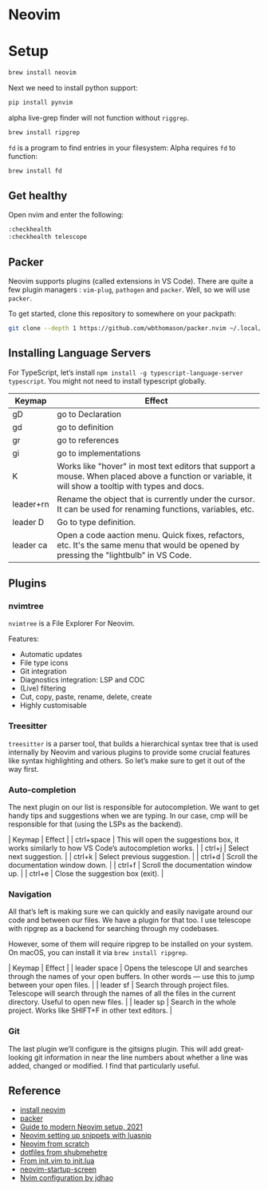 # Neovim

# Setup

```bash
brew install neovim
```

Next we need to install python support:

```bash
pip install pynvim
```

alpha live-grep finder will not function without `riggrep`.

```bash
brew install ripgrep
```

`fd` is a program to find entries in your filesystem:
Alpha requires `fd` to function:

```bash
brew install fd
```

## Get healthy

Open nvim and enter the following:

```bash
:checkhealth 
:checkhealth telescope
```

## Packer

Neovim supports plugins (called extensions in VS Code). There are quite a few plugin managers : `vim-plug`, `pathogen` and `packer`. Well, so we will use `packer`. 

To get started, clone this repository to somewhere on your packpath:

```bash
git clone --depth 1 https://github.com/wbthomason/packer.nvim ~/.local/share/nvim/site/pack/packer/start/packer.nvim
```

## Installing Language Servers

For TypeScript, let’s install `npm install -g typescript-language-server typescript`. You might not need to install typescript globally.

| Keymap       | Effect                   |
| -            | -                        |
| gD           | go to Declaration        |
| gd           | go to definition         |
| gr           | go to references         |
| gi           | go to implementations    |
| K            | Works like "hover" in most text editors that support a mouse. When placed above a function or variable, it will show a tooltip with types and docs. |
| leader+rn	   | Rename the object that is currently under the cursor. It can be used for renaming functions, variables, etc. |
| leader D     | Go to type definition.
| leader ca    | Open a code aaction menu. Quick fixes, refactors, etc. It's the same menu that would be opened by pressing the "lightbulb" in VS Code. |

## Plugins 

### nvimtree

`nvimtree` is a File Explorer For Neovim. 

Features:
- Automatic updates
- File type icons
- Git integration
- Diagnostics integration: LSP and COC
- (Live) filtering
- Cut, copy, paste, rename, delete, create
- Highly customisable

### Treesitter

`treesitter` is a parser tool, that builds a hierarchical syntax tree that is used internally by Neovim and various plugins to provide some crucial features like syntax highlighting and others. So let’s make sure to get it out of the way first.

### Auto-completion

The next plugin on our list is responsible for autocompletion. We want to get handy tips and suggestions when we are typing. In our case, cmp will be responsible for that (using the LSPs as the backend).

| Keymap       | Effect  |
| ctrl+space   | This will open the suggestions box, it works similarly to how VS Code’s autocompletion works. |
| ctrl+j       | Select next suggestion. |
| ctrl+k       | Select previous suggestion. |
| ctrl+d       | Scroll the documentation window down. |
| ctrl+f       | Scroll the documentation window up. |
| ctrl+e       | Close the suggestion box (exit). |

### Navigation

All that’s left is making sure we can quickly and easily navigate around our code and between our files. We have a plugin for that too. I use telescope with ripgrep as a backend for searching through my codebases.

However, some of them will require ripgrep to be installed on your system. On macOS, you can install it via `brew install ripgrep`.

| Keymap          | Effect |
| leader space    | Opens the telescope UI and searches through the names of your open buffers. In other words — use this to jump between your open files. |
| leader sf       | Search through project files. Telescope will search through the names of all the files in the current directory. Useful to open new files. |
| leader sp       | Search in the whole project. Works like SHIFT+F in other text editors. |

### Git

The last plugin we’ll configure is the gitsigns plugin. This will add great-looking git information in near the line numbers about whether a line was added, changed or modified. I find that particularly useful.

## Reference

- [install neovim](https://github.com/neovim/neovim/wiki/Installing-Neovim#install-from-package)
- [packer](https://github.com/wbthomason/packer.nvim)
- [Guide to modern Neovim setup, 2021](https://tkg.codes/guide-to-modern-neovim-setup-2021/)
- [Neovim setting up snippets with luasnip](https://sbulav.github.io/vim/neovim-setting-up-luasnip/)
- [Neovim from scratch](https://github.com/LunarVim/Neovim-from-scratch)
- [dotfiles from shubmehetre](https://github.com/shubmehetre/dotfiles)
- [From init.vim to init.lua](https://www.notonlycode.org/neovim-lua-config/)
- [neovim-startup-screen](https://alpha2phi.medium.com/neovim-startup-screen-edd933ec8261)
- [Nvim configuration by jdhao](https://github.com/jdhao/nvim-config)